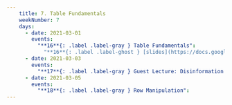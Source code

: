 ```yaml
---
    title: 7. Table Fundamentals
    weekNumber: 7
    days:
      - date: 2021-03-01
        events:
          "**16**{: .label .label-gray } Table Fundamentals":
            "**16**{: .label .label-ghost } [slides](https://docs.google.com/presentation/d/1Oy9PYPbow8OVJBFHuB4yd10ZlYCt6paqtLp6H4EKPxE/edit?usp=sharing) • [code](https://datahub.berkeley.edu/hub/user-redirect/git-sync?repo=https://github.com/surajrampure/data-94-sp21&subPath=lecture/lec16/lec16.ipynb) • [code HTML](resources/assets/lecture/lec16/lec16.html) • [QC](https://edstem.org/us/courses/3251/lessons/10968/slides/53189) • readings: [CIT 6.0](https://www.inferentialthinking.com/chapters/06/Tables.html)"
      - date: 2021-03-03
        events:
          "**17**{: .label .label-gray } Guest Lecture: Disinformation and Data":
      - date: 2021-03-05
        events:
          "**18**{: .label .label-gray } Row Manipulation":
---
```

